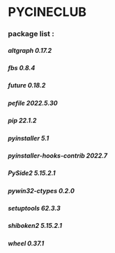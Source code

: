 # PYCINECLUB
### package list :                    
##### altgraph                  0.17.2
##### fbs                       0.8.4
##### future                    0.18.2
##### pefile                    2022.5.30
##### pip                       22.1.2
##### pyinstaller               5.1
##### pyinstaller-hooks-contrib 2022.7
##### PySide2                   5.15.2.1
##### pywin32-ctypes            0.2.0
##### setuptools                62.3.3
##### shiboken2                 5.15.2.1
##### wheel                     0.37.1
